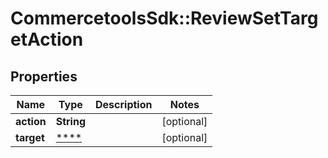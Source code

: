 # CommercetoolsSdk::ReviewSetTargetAction

## Properties
Name | Type | Description | Notes
------------ | ------------- | ------------- | -------------
**action** | **String** |  | [optional] 
**target** | [****](.md) |  | [optional] 

